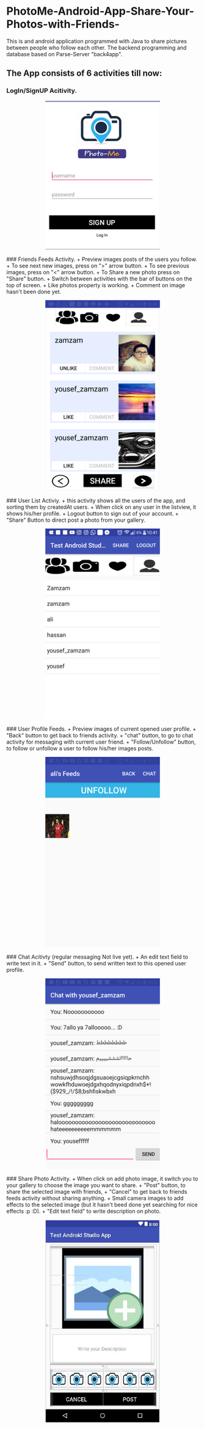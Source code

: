 # PhotoMe-Android-App-Share-Your-Photos-with-Friends-
This is and android application programmed with Java to share pictures between people who follow each other.
The backend programming and database based on Parse-Server "back4app".

## The App consists of 6 activities till now:
### LogIn/SignUP Acitivity.
<p align="center">
<img src = "login.JPG" width = "300"/>
 </p>
### Friends Feeds Activity.
+ Preview images posts of the users you follow.
+ To see next new images, press on ">" arrow button.
+ To see previous images, press on "<" arrow button.
+ To Share a new photo press on "Share" button.
+ Switch between activities with the bar of buttons on the top of screen.
+ Like photos property is working.
+ Comment on image hasn't been done yet.
<p align="center">
<img src = "Capture+_2018-07-25-10-40-36.png" width = "300"/>
 </p>
### User List Activiy.
+ this activity shows all the users of the app, and sorting them by createdAt users.
+ When click on any user in the listview, it shows his/her profile.
+ Logout button to sign out of your account.
+ "Share" Button to direct post a photo from your gallery.
<p align="center">
<img src = "Capture+_2018-07-25-10-41-32.png" width = "300"/>
 </p>
### User Profile Feeds.
+ Preview images of current opened user profile.
+ "Back" button to get back to friends activity.
+ "chat" button, to go to chat activity for messaging with current user friend.
+ "Follow/Unfollow" button, to follow or unfollow a user to follow his/her images posts.
<p align="center">
<img src = "Capture+_2018-07-25-10-42-14.png" width = "300"/>
 </p>
### Chat Acitivty (regular messaging Not live yet).
+ An edit text field to write text in it.
+ "Send" button, to send written text to this opened user profile.
<p align="center">
<img src = "Capture+_2018-07-25-10-42-38.png" width = "300"/>
 </p>
### Share Photo Activity.
+ When click on add photo image, it switch you to your gallery to choose the image you want to share.
+ "Post" button, to share the selected image with friends,
+ "Cancel" to get back to friends feeds activity without sharing anything.
+ Small camera images to add effects to the selected image (but it hasn't beed done yet searching for nice effects :p :D).
+ "Edit text field" to write description on photo.
<p align="center">
<img src = "sharephoto.JPG" width = "300"/>
 </p>
